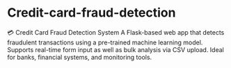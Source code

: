 # Credit-card-fraud-detection
💳 Credit Card Fraud Detection System A Flask-based web app that detects fraudulent transactions using a pre-trained machine learning model. Supports real-time form input as well as bulk analysis via CSV upload. Ideal for banks, financial systems, and monitoring tools.

